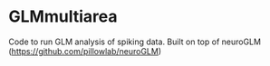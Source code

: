 # GLMmultiarea
Code to run GLM analysis of spiking data. Built on top of neuroGLM (https://github.com/pillowlab/neuroGLM)
